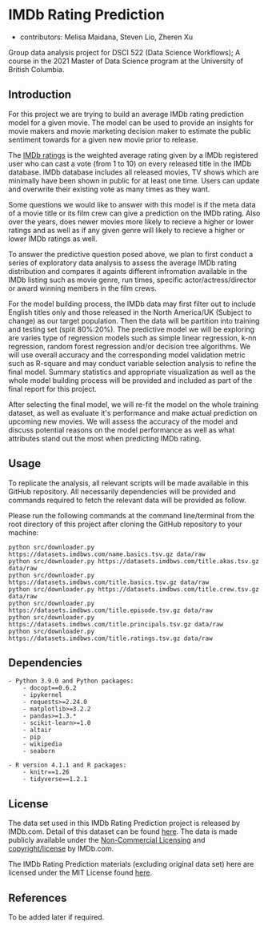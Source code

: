 # IMDb Rating Prediction

  - contributors: Melisa Maidana, Steven Lio, Zheren Xu
	
Group data analysis project for DSCI 522 (Data Science Workflows); 
A course in the 2021 Master of Data Science program at the University of 
British Columbia.

## Introduction

For this project we are trying to build an average IMDb rating 
prediction model for a given movie. The model can be used to provide
an insights for movie makers and movie marketing decision maker to
estimate the public sentiment towards for a given new movie prior to
release. 

The [IMDb ratings](https://help.imdb.com/article/imdb/track-movies-tv/ratings-faq/G67Y87TFYYP6TWAV#) 
is the weighted average rating given by a IMDb registered user who 
can cast a vote (from 1 to 10) on every released title in the IMDb 
database. IMDb database includes all released movies, TV shows which 
are minimally have been shown in public for at least one time. Users 
can update and overwrite their existing vote as many times as they want.

Some questions we would like to answer with this model is if 
the meta data of a movie title or its film crew can give a prediction 
on the IMDb rating. Also over the years, does newer movies more likely
to recieve a higher or lower ratings and as well as if any given genre
will likely to recieve a higher or lower IMDb ratings as well.

To answer the predictive question posed above, we plan to first conduct a 
series of exploratory data analysis to assess the average IMDb rating 
distribution and compares it againts different infromation available in the 
IMDb listing such as movie genre, run times, specific actor/actress/director 
or award winning members in the film crews. 

For the model building process, the IMDb data may first filter out to include 
English titles only and those released in the North America/UK (Subject to change) 
as our target population. Then the data will be partition into training and testing 
set (split 80%:20%). The predictive model we will be exploring are varies type of 
regression models such as simple linear regression, k-nn regression, random forest 
regression and/or decision tree algorithms. We will use overall accuracy and the 
corresponding model validation metric such as R-square and may conduct variable 
selection analysis to refine the final model. Summary statistics and appropriate 
visualization as well as the whole model building process will be provided and 
included as part of the final report for this project.

After selecting the final model, we will re-fit the model on the whole training 
dataset, as well as evaluate it's performance and make actual prediction on 
upcoming new movies. We will assess the accuracy of the model and discuss potential 
reasons on the model performance as well as what attributes stand out the most
when predicting IMDb rating.

## Usage

To replicate the analysis, all relevant scripts will be made available in this 
GitHub repository. All necessarily dependencies will be provided and commands
required to fetch the relevant data will be provided as follow. 

Please run the following commands at the command line/terminal from the root directory of 
this project after cloning the GitHub repository to your machine:

    python src/downloader.py https://datasets.imdbws.com/name.basics.tsv.gz data/raw
    python src/downloader.py https://datasets.imdbws.com/title.akas.tsv.gz data/raw
    python src/downloader.py https://datasets.imdbws.com/title.basics.tsv.gz data/raw
    python src/downloader.py https://datasets.imdbws.com/title.crew.tsv.gz data/raw
    python src/downloader.py https://datasets.imdbws.com/title.episode.tsv.gz data/raw
    python src/downloader.py https://datasets.imdbws.com/title.principals.tsv.gz data/raw
    python src/downloader.py https://datasets.imdbws.com/title.ratings.tsv.gz data/raw

## Dependencies
	
	- Python 3.9.0 and Python packages:
		- docopt==0.6.2
		- ipykernel
		- requests>=2.24.0
		- matplotlib>=3.2.2
		- pandas>=1.3.*
		- scikit-learn>=1.0
		- altair
		- pip
		- wikipedia
		- seaborn
		
	- R version 4.1.1 and R packages:
		- knitr==1.26
		- tidyverse==1.2.1

## License

The data set used in this IMDb Rating Prediction project is released by IMDb.com. 
Detail of this dataset can be found [here](https://www.imdb.com/interfaces/). 
The data is made publicly available under the [Non-Commercial Licensing](https://help.imdb.com/article/imdb/general-information/can-i-use-imdb-data-in-my-software/G5JTRESSHJBBHTGX?pf_rd_m=A2FGELUUNOQJNL&pf_rd_p=3aefe545-f8d3-4562-976a-e5eb47d1bb18&pf_rd_r=NHTH2EM9XVNMKMK4C9AK&pf_rd_s=center-1&pf_rd_t=60601&pf_rd_i=interfaces&ref_=fea_mn_lk1#) 
and [copyright/license](https://www.imdb.com/conditions?pf_rd_m=A2FGELUUNOQJNL&pf_rd_p=3aefe545-f8d3-4562-976a-e5eb47d1bb18&pf_rd_r=NHTH2EM9XVNMKMK4C9AK&pf_rd_s=center-1&pf_rd_t=60601&pf_rd_i=interfaces&ref_=fea_mn_lk2)
by IMDb.com. 

The IMDb Rating Prediction materials (excluding original data set) here are licensed
under the MIT License found [here](https://github.com/stevenlio88/IMDB_Rating_Prediction/blob/main/LICENSE).

## References

To be added later if required.
